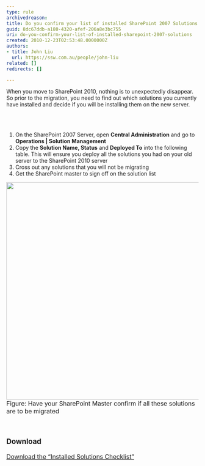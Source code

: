 ```yaml
---
type: rule
archivedreason: 
title: Do you confirm your list of installed SharePoint 2007 Solutions
guid: 8dc67ddb-a180-4320-afef-206a8e3bc755
uri: do-you-confirm-your-list-of-installed-sharepoint-2007-solutions
created: 2010-12-23T02:53:48.0000000Z
authors:
- title: John Liu
  url: https://ssw.com.au/people/john-liu
related: []
redirects: []

---
```



When you move to SharePoint 2010, nothing is to unexpectedly disappear. So prior to the migration, you need to find out which solutions you currently have installed and decide if you will be installing them on the new server. 

<br><excerpt class='endintro'></excerpt><br>

  <ol>
    <li>On the SharePoint 2007 Server, open <b>Central Administration</b> and go to <b>Operations | Solution Management</b> </li>
    <li>Copy the <b>Solution Name, Status</b> and <b>Deployed To</b> into the following table. This will ensure you deploy all the solutions you had on your old server to the SharePoint 2010 server </li>
    <li>Cross out any solutions that you will not be migrating </li>
    <li>Get the SharePoint master to sign off on the solution list </li>
</ol>
<img width="720" height="568" alt="" style="width&#58;728px;height&#58;569px;" src="/ITAndNetworking/SharePointMigration/PublishingImages/MigrateSolutionsList.png" /> <font class="ms-rteCustom-FigureNormal" size="+0">Figure&#58; Have your SharePoint Master confirm if all these solutions are to be migrated</font>
<p>&#160;</p>
<font class="ms-rteCustom-SSW-Only" size="+0">
<h3>Download</h3>
<a shape="rect" href="http&#58;//intranet.ssw.com.au/SysAdmin/SharedDocuments/SharePoint/Document-DoYouConfirmYourListOfInstalledSharePoint2007Solutions.docx">Download the “Installed Solutions Checklist”</a> </font>



